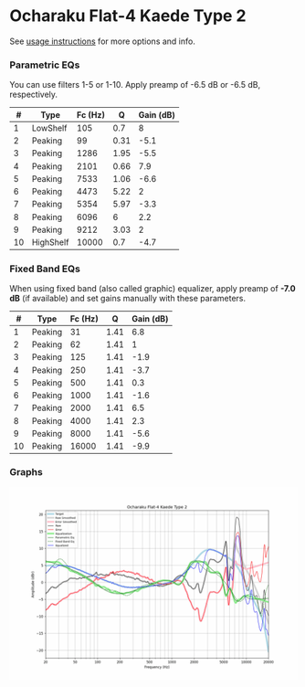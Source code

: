 # Ocharaku Flat-4 Kaede Type 2
See [usage instructions](https://github.com/jaakkopasanen/AutoEq#usage) for more options and info.

### Parametric EQs
You can use filters 1-5 or 1-10. Apply preamp of -6.5 dB or -6.5 dB, respectively.

|   # | Type      |   Fc (Hz) |    Q |   Gain (dB) |
|-----|-----------|-----------|------|-------------|
|   1 | LowShelf  |       105 | 0.7  |         8   |
|   2 | Peaking   |        99 | 0.31 |        -5.1 |
|   3 | Peaking   |      1286 | 1.95 |        -5.5 |
|   4 | Peaking   |      2101 | 0.66 |         7.9 |
|   5 | Peaking   |      7533 | 1.06 |        -6.6 |
|   6 | Peaking   |      4473 | 5.22 |         2   |
|   7 | Peaking   |      5354 | 5.97 |        -3.3 |
|   8 | Peaking   |      6096 | 6    |         2.2 |
|   9 | Peaking   |      9212 | 3.03 |         2   |
|  10 | HighShelf |     10000 | 0.7  |        -4.7 |

### Fixed Band EQs
When using fixed band (also called graphic) equalizer, apply preamp of **-7.0 dB** (if available) and set gains manually with these parameters.

|   # | Type    |   Fc (Hz) |    Q |   Gain (dB) |
|-----|---------|-----------|------|-------------|
|   1 | Peaking |        31 | 1.41 |         6.8 |
|   2 | Peaking |        62 | 1.41 |         1   |
|   3 | Peaking |       125 | 1.41 |        -1.9 |
|   4 | Peaking |       250 | 1.41 |        -3.7 |
|   5 | Peaking |       500 | 1.41 |         0.3 |
|   6 | Peaking |      1000 | 1.41 |        -1.6 |
|   7 | Peaking |      2000 | 1.41 |         6.5 |
|   8 | Peaking |      4000 | 1.41 |         2.3 |
|   9 | Peaking |      8000 | 1.41 |        -5.6 |
|  10 | Peaking |     16000 | 1.41 |        -9.9 |

### Graphs
![](./Ocharaku%20Flat-4%20Kaede%20Type%202.png)
